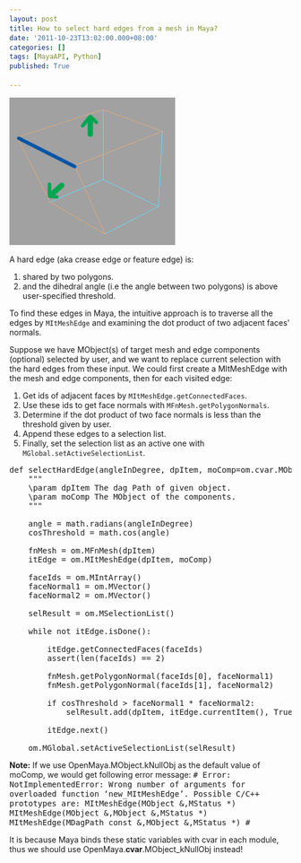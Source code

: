 ```yaml
---
layout: post
title: How to select hard edges from a mesh in Maya?
date: '2011-10-23T13:02:00.000+08:00'
categories: []
tags: [MayaAPI, Python]
published: True

---
```


![feature edge](/images/maya/maya_how_to_hardedge.jpg)

A hard edge (aka crease edge or feature edge) is:

1. shared by two polygons.
2. and the dihedral angle (i.e the angle between two polygons) is above user-specified threshold.
 
To find these edges in Maya, the intuitive approach is to traverse all the edges by `MItMeshEdge` and examining the dot product of two adjacent faces' normals.

Suppose we have MObject(s) of target mesh and edge components (optional) selected by user, and we want to replace current selection with the hard edges from these input. We could first create a MItMeshEdge with the mesh and edge components, then for each visited edge:

1. Get ids of adjacent faces by `MItMeshEdge.getConnectedFaces`.
2. Use these ids to get face normals with `MFnMesh.getPolygonNormals`.
3. Determine if the dot product of two face normals is less than the threshold given by user.
4. Append these edges to a selection list.
5. Finally, set the selection list as an active one with `MGlobal.setActiveSelectionList`.

<pre class="prettyprint linenums">
def selectHardEdge(angleInDegree, dpItem, moComp=om.cvar.MObject_kNullObj):
    """
    \param dpItem The dag Path of given object.
    \param moComp The MObject of the components.
    """
 
    angle = math.radians(angleInDegree)
    cosThreshold = math.cos(angle)
 
    fnMesh = om.MFnMesh(dpItem)
    itEdge = om.MItMeshEdge(dpItem, moComp)
 
    faceIds = om.MIntArray()
    faceNormal1 = om.MVector()
    faceNormal2 = om.MVector()
 
    selResult = om.MSelectionList()
 
    while not itEdge.isDone():
 
        itEdge.getConnectedFaces(faceIds)
        assert(len(faceIds) == 2)
 
        fnMesh.getPolygonNormal(faceIds[0], faceNormal1)
        fnMesh.getPolygonNormal(faceIds[1], faceNormal2)
 
        if cosThreshold > faceNormal1 * faceNormal2:
            selResult.add(dpItem, itEdge.currentItem(), True)
 
        itEdge.next()
 
    om.MGlobal.setActiveSelectionList(selResult)
</pre>

<span class="red">__Note:__</span> If we use OpenMaya.MObject.kNullObj as the default value of moComp, we would get following error message:
<samp class="error"># Error: NotImplementedError: Wrong number of arguments for overloaded function ‘new_MItMeshEdge’.
Possible C/C++ prototypes are:
MItMeshEdge(MObject &,MStatus *)
MItMeshEdge(MObject &,MObject &,MStatus *)
MItMeshEdge(MDagPath const &,MObject &,MStatus *) #</samp>

It is because Maya binds these static variables with cvar in each module, thus we should use OpenMaya.__cvar__.MObject_kNullObj instead!
